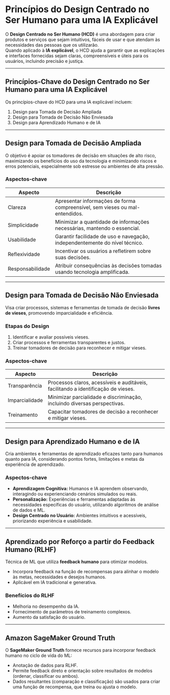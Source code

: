 # Princípios do Design Centrado no Ser Humano para uma IA Explicável

O **Design Centrado no Ser Humano (HCD)** é uma abordagem para criar produtos e serviços que sejam intuitivos, fáceis de usar e que atendam às necessidades das pessoas que os utilizarão.  
Quando aplicado à **IA explicável**, o HCD ajuda a garantir que as explicações e interfaces fornecidas sejam claras, compreensíveis e úteis para os usuários, incluindo precisão e justiça.

---

## Princípios-Chave do Design Centrado no Ser Humano para uma IA Explicável

Os princípios-chave do HCD para uma IA explicável incluem:

1. Design para Tomada de Decisão Ampliada  
2. Design para Tomada de Decisão Não Enviesada  
3. Design para Aprendizado Humano e de IA

---

## Design para Tomada de Decisão Ampliada

O objetivo é apoiar os tomadores de decisão em situações de alto risco, maximizando os benefícios do uso da tecnologia e minimizando riscos e erros potenciais, especialmente sob estresse ou ambientes de alta pressão.

### Aspectos-chave

| Aspecto       | Descrição                                                                 |
|---------------|---------------------------------------------------------------------------|
| Clareza       | Apresentar informações de forma compreensível, sem vieses ou mal-entendidos. |
| Simplicidade  | Minimizar a quantidade de informações necessárias, mantendo o essencial.  |
| Usabilidade   | Garantir facilidade de uso e navegação, independentemente do nível técnico. |
| Reflexividade | Incentivar os usuários a refletirem sobre suas decisões.                  |
| Responsabilidade | Atribuir consequências às decisões tomadas usando tecnologia amplificada. |

---

## Design para Tomada de Decisão Não Enviesada

Visa criar processos, sistemas e ferramentas de tomada de decisão **livres de vieses**, promovendo imparcialidade e eficiência.

### Etapas do Design

1. Identificar e avaliar possíveis vieses.  
2. Criar processos e ferramentas transparentes e justos.  
3. Treinar tomadores de decisão para reconhecer e mitigar vieses.

### Aspectos-chave

| Aspecto        | Descrição                                                                 |
|----------------|---------------------------------------------------------------------------|
| Transparência  | Processos claros, acessíveis e auditáveis, facilitando a identificação de vieses. |
| Imparcialidade | Minimizar parcialidade e discriminação, incluindo diversas perspectivas. |
| Treinamento    | Capacitar tomadores de decisão a reconhecer e mitigar vieses.             |

---

## Design para Aprendizado Humano e de IA

Cria ambientes e ferramentas de aprendizado eficazes tanto para humanos quanto para IA, considerando pontos fortes, limitações e metas da experiência de aprendizado.

### Aspectos-chave

- **Aprendizagem Cognitiva:** Humanos e IA aprendem observando, interagindo ou experienciando cenários simulados ou reais.  
- **Personalização:** Experiências e ferramentas adaptadas às necessidades específicas do usuário, utilizando algoritmos de análise de dados e ML.  
- **Design Centrado no Usuário:** Ambientes intuitivos e acessíveis, priorizando experiência e usabilidade.

---

## Aprendizado por Reforço a partir do Feedback Humano (RLHF)

Técnica de ML que utiliza **feedback humano** para otimizar modelos.  
- Incorpora feedback na função de recompensas para alinhar o modelo às metas, necessidades e desejos humanos.  
- Aplicável em IA tradicional e generativa.

### Benefícios do RLHF

- Melhoria no desempenho da IA.  
- Fornecimento de parâmetros de treinamento complexos.  
- Aumento da satisfação do usuário.

---

## Amazon SageMaker Ground Truth

O **SageMaker Ground Truth** fornece recursos para incorporar feedback humano no ciclo de vida do ML:

- Anotação de dados para RLHF.  
- Permite feedback direto e orientação sobre resultados de modelos (ordenar, classificar ou ambos).  
- Dados resultantes (comparação e classificação) são usados para criar uma função de recompensa, que treina ou ajusta o modelo.
